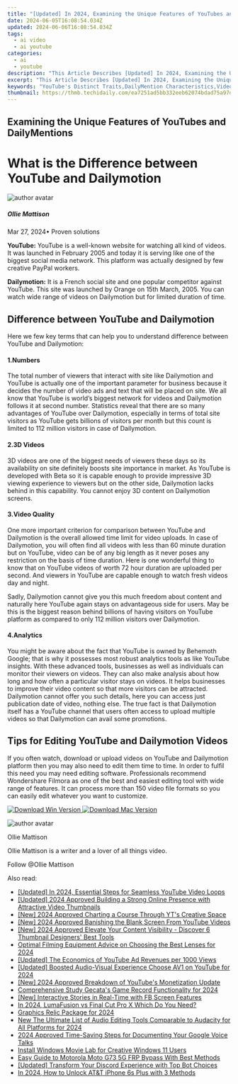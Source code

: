 ```yaml
---
title: "[Updated] In 2024, Examining the Unique Features of YouTubes and DailyMentions"
date: 2024-06-05T16:08:54.034Z
updated: 2024-06-06T16:08:54.034Z
tags:
  - ai video
  - ai youtube
categories:
  - ai
  - youtube
description: "This Article Describes [Updated] In 2024, Examining the Unique Features of YouTubes and DailyMentions"
excerpt: "This Article Describes [Updated] In 2024, Examining the Unique Features of YouTubes and DailyMentions"
keywords: "YouTube's Distinct Traits,DailyMention Characteristics,Video Platform Analysis,Content Sharing Insights,Social Media Comparison,Digital Media Features,Engagement Metrics Study"
thumbnail: https://thmb.techidaily.com/ea7251ad5bb332eeb62074bdad75a97d412bc5c90367153732b7b65655c151cd.jpg
---
```


## Examining the Unique Features of YouTubes and DailyMentions

# What is the Difference between YouTube and Dailymotion

![author avatar](https://images.wondershare.com/filmora/article-images/ollie-mattison.jpg)

##### Ollie Mattison

 Mar 27, 2024• Proven solutions

**YouTube:** YouTube is a well-known website for watching all kind of videos. It was launched in February 2005 and today it is serving like one of the biggest social media network. This platform was actually designed by few creative PayPal workers.

**Dailymotion:** It is a French social site and one popular competitor against YouTube. This site was launched by Orange on 15th March, 2005\. You can watch wide range of videos on Dailymotion but for limited duration of time.

## Difference between YouTube and Dailymotion

 Here we few key terms that can help you to understand difference between YouTube and Dailymotion:

#### 1.Numbers

 The total number of viewers that interact with site like Dailymotion and YouTube is actually one of the important parameter for business because it decides the number of video ads and text that will be placed on site. We all know that YouTube is world’s biggest network for videos and Dailymotion follows it at second number. Statistics reveal that there are so many advantages of YouTube over Dailymotion, especially in terms of total site visitors as YouTube gets billions of visitors per month but this count is limited to 112 million visitors in case of Dailymotion.

#### 2.3D Videos

 3D videos are one of the biggest needs of viewers these days so its availability on site definitely boosts site importance in market. As YouTube is developed with Beta so it is capable enough to provide impressive 3D viewing experience to viewers but on the other side, Dailymotion lacks behind in this capability. You cannot enjoy 3D content on Dailymotion screens.

#### 3.Video Quality

 One more important criterion for comparison between YouTube and Dailymotion is the overall allowed time limit for video uploads. In case of Dailymotion, you will often find all videos with less than 60 minute duration but on YouTube, video can be of any big length as it never poses any restriction on the basis of time duration. Here is one wonderful thing to know that on YouTube videos of worth 72 hour duration are uploaded per second. And viewers in YouTube are capable enough to watch fresh videos day and night.

 Sadly, Dailymotion cannot give you this much freedom about content and naturally here YouTube again stays on advantageous side for users. May be this is the biggest reason behind billions of having visitors on YouTube platform as compared to only 112 million visitors over Dailymotion.

#### 4.Analytics

 You might be aware about the fact that YouTube is owned by Behemoth Google; that is why it possesses most robust analytics tools as like YouTube insights. With these advanced tools, businesses as well as individuals can monitor their viewers on videos. They can also make analysis about how long and how often a particular visitor stays on videos. It helps businesses to improve their video content so that more visitors can be attracted. Dailymotion cannot offer you such details, here you can access just publication date of video, nothing else. The true fact is that Dailymotion itself has a YouTube channel that users often access to upload multiple videos so that Dailymotion can avail some promotions.

## Tips for Editing YouTube and Dailymotion Videos

 If you often watch, download or upload videos on YouTube and Dailymotion platform then you may also need to edit them time to time. In order to fulfil this need you may need editing software. Professionals recommend Wondershare Filmora as one of the best and easiest editing tool with wide range of features. It can process more than 150 video file formats so you can easily edit whatever you want to customize.

[![Download Win Version](https://images.wondershare.com/filmora/guide/download-btn-win.jpg) ](https://tools.techidaily.com/wondershare/filmora/download/) [![Download Mac Version](https://images.wondershare.com/filmora/guide/download-btn-mac.jpg) ](https://tools.techidaily.com/wondershare/filmora/download/)

![author avatar](https://images.wondershare.com/filmora/article-images/ollie-mattison.jpg)

Ollie Mattison

Ollie Mattison is a writer and a lover of all things video.

Follow @Ollie Mattison

<span class="atpl-alsoreadstyle">Also read:</span>
<div><ul>
<li><a href="https://facebook-video-share.techidaily.com/updated-in-2024-essential-steps-for-seamless-youtube-video-loops/"><u>[Updated] In 2024, Essential Steps for Seamless YouTube Video Loops</u></a></li>
<li><a href="https://facebook-video-share.techidaily.com/updated-2024-approved-building-a-strong-online-presence-with-attractive-video-thumbnails/"><u>[Updated] 2024 Approved  Building a Strong Online Presence with Attractive Video Thumbnails</u></a></li>
<li><a href="https://facebook-video-share.techidaily.com/new-2024-approved-charting-a-course-through-yts-creative-space/"><u>[New] 2024 Approved  Charting a Course Through YT's Creative Space</u></a></li>
<li><a href="https://facebook-video-share.techidaily.com/new-2024-approved-banishing-the-blank-screen-from-youtube-videos/"><u>[New] 2024 Approved  Banishing the Blank Screen From YouTube Videos</u></a></li>
<li><a href="https://facebook-video-share.techidaily.com/new-2024-approved-elevate-your-content-visibility-discover-6-thumbnail-designers-best-tools/"><u>[New] 2024 Approved  Elevate Your Content Visibility - Discover 6 Thumbnail Designers' Best Tools</u></a></li>
<li><a href="https://facebook-video-share.techidaily.com/optimal-filming-equipment-advice-on-choosing-the-best-lenses-for-2024/"><u>Optimal Filming Equipment  Advice on Choosing the Best Lenses for 2024</u></a></li>
<li><a href="https://facebook-video-share.techidaily.com/updated-the-economics-of-youtube-ad-revenues-per-1000-views/"><u>[Updated] The Economics of YouTube  Ad Revenues per 1000 Views</u></a></li>
<li><a href="https://facebook-video-share.techidaily.com/updated-boosted-audio-visual-experience-choose-av1-on-youtube-for-2024/"><u>[Updated] Boosted Audio-Visual Experience  Choose AV1 on YouTube for 2024</u></a></li>
<li><a href="https://facebook-video-share.techidaily.com/new-2024-approved-breakdown-of-youtubes-monetization-update/"><u>[New] 2024 Approved  Breakdown of YouTube's Monetization Update</u></a></li>
<li><a href="https://on-screen-recording.techidaily.com/comprehensive-study-gecatas-game-record-functionality-for-2024/"><u>Comprehensive Study  Gecata's Game Record Functionality for 2024</u></a></li>
<li><a href="https://facebook-video-recording.techidaily.com/new-interactive-stories-in-real-time-with-fb-screen-features/"><u>[New] Interactive Stories in Real-Time with FB Screen Features</u></a></li>
<li><a href="https://ai-driven-video-production.techidaily.com/in-2024-lumafusion-vs-final-cut-pro-x-which-do-you-need/"><u>In 2024, LumaFusion vs Final Cut Pro X Which Do You Need?</u></a></li>
<li><a href="https://screen-capture.techidaily.com/graphics-relic-package-for-2024/"><u>Graphics Relic Package for 2024</u></a></li>
<li><a href="https://sound-tweaking.techidaily.com/new-the-ultimate-list-of-audio-editing-tools-comparable-to-audacity-for-all-platforms-for-2024/"><u>New The Ultimate List of Audio Editing Tools Comparable to Audacity for All Platforms for 2024</u></a></li>
<li><a href="https://digital-screen-recording.techidaily.com/2024-approved-time-saving-steps-for-documenting-your-google-voice-talks/"><u>2024 Approved  Time-Saving Steps for Documenting Your Google Voice Talks</u></a></li>
<li><a href="https://extra-hints.techidaily.com/install-windows-movie-lab-for-creative-windows-11-users/"><u>Install Windows Movie Lab for Creative Windows 11 Users</u></a></li>
<li><a href="https://android-frp.techidaily.com/easy-guide-to-motorola-moto-g73-5g-frp-bypass-with-best-methods-by-drfone-android/"><u>Easy Guide to Motorola Moto G73 5G FRP Bypass With Best Methods</u></a></li>
<li><a href="https://discord-videos.techidaily.com/updated-transform-your-discord-experience-with-top-bot-choices/"><u>[Updated] Transform Your Discord Experience with Top Bot Choices</u></a></li>
<li><a href="https://sim-unlock.techidaily.com/in-2024-how-to-unlock-atandt-iphone-6s-plus-with-3-methods-by-drfone-ios/"><u>In 2024, How to Unlock AT&T iPhone 6s Plus with 3 Methods</u></a></li>
</ul></div>

<ins class="adsbygoogle"
      style="display:block"
      data-ad-client="ca-pub-7571918770474297"
      data-ad-slot="8358498916"
      data-ad-format="auto"
      data-full-width-responsive="true"></ins>